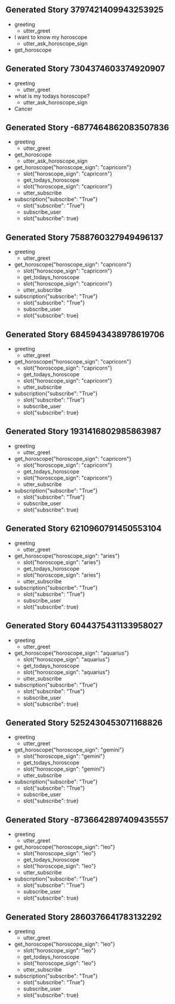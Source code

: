 ## Generated Story 3797421409943253925
* greeting
    - utter_greet
* I want to know my horoscope
    - utter_ask_horoscope_sign
* get_horoscope

## Generated Story 7304374603374920907
* greeting
    - utter_greet
* what is my todays horoscope?
    - utter_ask_horoscope_sign
* Cancer

## Generated Story -6877464862083507836
* greeting
    - utter_greet
* get_horoscope
    - utter_ask_horoscope_sign
* get_horoscope{"horoscope_sign": "capricorn"}
    - slot{"horoscope_sign": "capricorn"}
    - get_todays_horoscope
    - slot{"horoscope_sign": "capricorn"}
    - utter_subscribe
* subscription{"subscribe": "True"}
    - slot{"subscribe": "True"}
    - subscribe_user
    - slot{"subscribe": true}

## Generated Story 7588760327949496137
* greeting
    - utter_greet
* get_horoscope{"horoscope_sign": "capricorn"}
    - slot{"horoscope_sign": "capricorn"}
    - get_todays_horoscope
    - slot{"horoscope_sign": "capricorn"}
    - utter_subscribe
* subscription{"subscribe": "True"}
    - slot{"subscribe": "True"}
    - subscribe_user
    - slot{"subscribe": true}

## Generated Story 6845943438978619706
* greeting
    - utter_greet
* get_horoscope{"horoscope_sign": "capricorn"}
    - slot{"horoscope_sign": "capricorn"}
    - get_todays_horoscope
    - slot{"horoscope_sign": "capricorn"}
    - utter_subscribe
* subscription{"subscribe": "True"}
    - slot{"subscribe": "True"}
    - subscribe_user
    - slot{"subscribe": true}

## Generated Story 1931416802985863987
* greeting
    - utter_greet
* get_horoscope{"horoscope_sign": "capricorn"}
    - slot{"horoscope_sign": "capricorn"}
    - get_todays_horoscope
    - slot{"horoscope_sign": "capricorn"}
    - utter_subscribe
* subscription{"subscribe": "True"}
    - slot{"subscribe": "True"}
    - subscribe_user
    - slot{"subscribe": true}

## Generated Story 6210960791450553104
* greeting
    - utter_greet
* get_horoscope{"horoscope_sign": "aries"}
    - slot{"horoscope_sign": "aries"}
    - get_todays_horoscope
    - slot{"horoscope_sign": "aries"}
    - utter_subscribe
* subscription{"subscribe": "True"}
    - slot{"subscribe": "True"}
    - subscribe_user
    - slot{"subscribe": true}

## Generated Story 6044375431133958027
* greeting
    - utter_greet
* get_horoscope{"horoscope_sign": "aquarius"}
    - slot{"horoscope_sign": "aquarius"}
    - get_todays_horoscope
    - slot{"horoscope_sign": "aquarius"}
    - utter_subscribe
* subscription{"subscribe": "True"}
    - slot{"subscribe": "True"}
    - subscribe_user
    - slot{"subscribe": true}

## Generated Story 5252430453071168826
* greeting
    - utter_greet
* get_horoscope{"horoscope_sign": "gemini"}
    - slot{"horoscope_sign": "gemini"}
    - get_todays_horoscope
    - slot{"horoscope_sign": "gemini"}
    - utter_subscribe
* subscription{"subscribe": "True"}
    - slot{"subscribe": "True"}
    - subscribe_user
    - slot{"subscribe": true}

## Generated Story -8736642897409435557
* greeting
    - utter_greet
* get_horoscope{"horoscope_sign": "leo"}
    - slot{"horoscope_sign": "leo"}
    - get_todays_horoscope
    - slot{"horoscope_sign": "leo"}
    - utter_subscribe
* subscription{"subscribe": "True"}
    - slot{"subscribe": "True"}
    - subscribe_user
    - slot{"subscribe": true}

## Generated Story 2860376641783132292
* greeting
    - utter_greet
* get_horoscope{"horoscope_sign": "leo"}
    - slot{"horoscope_sign": "leo"}
    - get_todays_horoscope
    - slot{"horoscope_sign": "leo"}
    - utter_subscribe
* subscription{"subscribe": "True"}
    - slot{"subscribe": "True"}
    - subscribe_user
    - slot{"subscribe": true}

